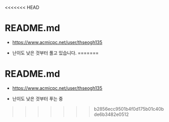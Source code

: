 <<<<<<< HEAD
# README.md

  - https://www.acmicpc.net/user/thseogh135
  
  - 난이도 낮은 것부터 풀고 있습니다.
=======
# README.md

  - https://www.acmicpc.net/user/thseogh135
  
  - 난이도 낮은 것부터 푸는 중
>>>>>>> b2856ecc9501b4f0d175b01c40bde6b3482e0512
